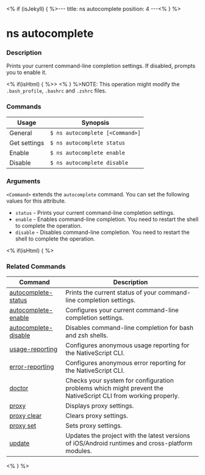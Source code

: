 <% if (isJekyll) { %>---
title: ns autocomplete
position: 4
---<% } %>

# ns autocomplete

### Description

Prints your current command-line completion settings. If disabled, prompts you to enable it.

<% if(isHtml) { %>> <% } %>NOTE: This operation might modify the `.bash_profile`, `.bashrc` and `.zshrc` files.

### Commands

Usage | Synopsis
------|-------
General | `$ ns autocomplete [<Command>]`
Get settings | `$ ns autocomplete status`
Enable | `$ ns autocomplete enable`
Disable | `$ ns autocomplete disable`

### Arguments

`<Command>` extends the `autocomplete` command. You can set the following values for this attribute.
* `status` - Prints your current command-line completion settings.
* `enable` - Enables command-line completion. You need to restart the shell to complete the operation.
* `disable` - Disables command-line completion. You need to restart the shell to complete the operation.

<% if(isHtml) { %>

### Related Commands

Command | Description
----------|----------
[autocomplete-status](autocomplete-status.html) | Prints the current status of your command-line completion settings.
[autocomplete-enable](autocomplete-enable.html) | Configures your current command-line completion settings.
[autocomplete-disable](autocomplete-disable.html) | Disables command-line completion for bash and zsh shells.
[usage-reporting](usage-reporting.html) | Configures anonymous usage reporting for the NativeScript CLI.
[error-reporting](error-reporting.html) | Configures anonymous error reporting for the NativeScript CLI.
[doctor](doctor.html) | Checks your system for configuration problems which might prevent the NativeScript CLI from working properly.
[proxy](proxy.html) | Displays proxy settings.
[proxy clear](proxy-clear.html) | Clears proxy settings.
[proxy set](proxy-set.html) | Sets proxy settings.
[update](update.html) | Updates the project with the latest versions of iOS/Android runtimes and cross-platform modules.
<% } %>